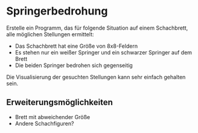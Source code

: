 # Springerbedrohung
Erstelle ein Programm, das für folgende Situation auf einem Schachbrett, alle möglichen Stellungen ermittelt:
- Das Schachbrett hat eine Größe von 8x8-Feldern
- Es stehen nur ein weißer Springer und ein schwarzer Springer auf dem Brett
- Die beiden Springer bedrohen sich gegenseitig

Die Visualisierung der gesuchten Stellungen kann sehr einfach gehalten sein.

## Erweiterungsmöglichkeiten
- Brett mit abweichender Größe 
- Andere Schachfiguren?
